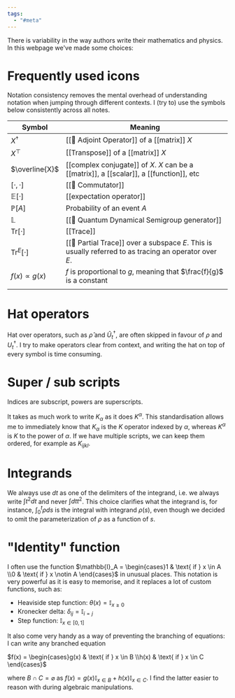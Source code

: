 ```yaml
---
tags:
  - "#meta"
---
```

 There is variability in the way authors write their mathematics and physics. In this webpage we've made some choices:

# Frequently used icons
Notation consistency removes the mental overhead of understanding notation when jumping through different contexts. I (try to) use the symbols below consistently across all notes.

| Symbol                    | Meaning                                                                                                |
| ------------------------- | ------------------------------------------------------------------------------------------------------ |
| $X^\dagger$               | [[📘 Adjoint Operator]] of a [[matrix]] $X$                                                            |
| $X^\top$                  | [[Transpose]] of a [[matrix]] $X$                                                                      |
| $\overline{X}$            | [[complex conjugate]] of $X$. $X$ can be a [[matrix]], a [[scalar]], a [[function]], etc               |
| $[ \cdot , \cdot ]$       | [[📘 Commutator]]                                                                                      |
| $\mathbb{E}[ \cdot ]$     | [[expectation operator]]                                                                               |
| $\mathbb{P}[A]$           | Probability of an event $A$                                                                            |
| $\mathbb{L}$              | [[📘 Quantum Dynamical Semigroup generator]]                                                           |
| $\mathrm{Tr}[ \cdot ]$    | [[Trace]]                                                                                              |
| $\mathrm{Tr}^E [ \cdot ]$ | [[📘 Partial Trace]] over a subspace $E$. This is usually referred to as tracing an operator over $E$. |
| $f(x) \propto g(x)$       | $f$ is proportional to $g$, meaning that $\frac{f}{g}$ is a constant                                   |
|                           |                                                                                                        |
# Hat operators
Hat over operators, such as $\hat \rho$ and $\hat U_t^\dagger$, are often skipped in favour of $\rho$ and $U_t^\dagger$. I try to make operators clear from context, and writing the hat on top of every symbol is time consuming.

# Super / sub scripts
Indices are subscript, powers are superscripts.

It takes as much work to write $K_\alpha$ as it does $K^\alpha$. This standardisation allows me to immediately know that $K_\alpha$ is the $K$ operator indexed by $\alpha$, whereas $K^\alpha$ is $K$ to the power of $\alpha$. If we have multiple scripts, we can keep them ordered, for example as $K_{ijkl}$.

# Integrands
We always use $dt$ as one of the delimiters of the integrand, i.e. we always write $\int t^2dt$ and never $\int dt t^2$. This choice clarifies what the integrand is, for instance, $\int_0^t\rho ds$ is the integral with integrand $\rho(s)$, even though we decided to omit the parameterization of $\rho$ as a function of $s$.

# "Identity" function
I often use the function $\mathbb{I}_A =  \begin{cases}1 & \text{ if } x \in A \\0 & \text{ if } x \notin A \end{cases}$ in unusual places. This notation is very powerful as it is easy to memorise, and it replaces a lot of custom functions, such as: 

- Heaviside step function: $\theta(x) = \mathbb{I}_{x \geq 0}$
- Kronecker delta: $\delta_{ij} = \mathbb{I}_{ i = j }$ 
- Step function: $\mathbb{I}_{x \in [0,1]}$ 

It also come very handy as a way of preventing the branching of equations: I can write any branched equation

$f(x) = \begin{cases}g(x) & \text{ if } x \in B \\h(x) & \text{ if } x \in C \end{cases}$

where $B \cap C = \varnothing$  as $f(x) = g(x)\mathbb{I}_{x \in B} + h(x)\mathbb{I}_{x \in C}$. I find the latter easier to reason with during algebraic manipulations.